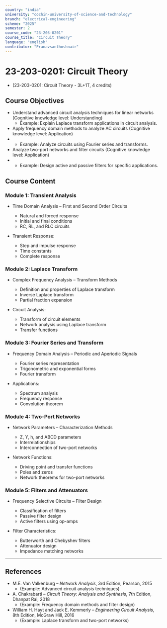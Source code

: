 ```yaml
---
country: "india"
university: "cochin-university-of-science-and-technology"
branch: "electrical-engineering"
scheme: "2025"
semester: 2
course_code: "23-203-0201"
course_title: "Circuit Theory"
language: "english"
contributor: "Pranavsanthoshnair"
---
```


# 23-203-0201: Circuit Theory 
  - (23-203-0201: Circuit Theory - 3L+1T, 4 credits)

## Course Objectives

* Understand advanced circuit analysis techniques for linear networks (Cognitive knowledge level: Understanding)
    - Example: Explain Laplace transform applications in circuit analysis.  
* Apply frequency domain methods to analyze AC circuits (Cognitive knowledge level: Application)
*   - Example: Analyze circuits using Fourier series and transforms.  
* Analyze two-port networks and filter circuits (Cognitive knowledge level: Application)
*   - Example: Design active and passive filters for specific applications.  

## Course Content

### Module 1: Transient Analysis

* Time Domain Analysis – First and Second Order Circuits  
  - Natural and forced response
  - Initial and final conditions
  - RC, RL, and RLC circuits

* Transient Response:  
  - Step and impulse response
  - Time constants
  - Complete response

### Module 2: Laplace Transform

* Complex Frequency Analysis – Transform Methods  
  - Definition and properties of Laplace transform
  - Inverse Laplace transform
  - Partial fraction expansion

* Circuit Analysis:  
  - Transform of circuit elements
  - Network analysis using Laplace transform
  - Transfer functions

### Module 3: Fourier Series and Transform

* Frequency Domain Analysis – Periodic and Aperiodic Signals  
  - Fourier series representation
  - Trigonometric and exponential forms
  - Fourier transform

* Applications:  
  - Spectrum analysis
  - Frequency response
  - Convolution theorem

### Module 4: Two-Port Networks

* Network Parameters – Characterization Methods  
  - Z, Y, h, and ABCD parameters
  - Interrelationships
  - Interconnection of two-port networks

* Network Functions:  
  - Driving point and transfer functions
  - Poles and zeros
  - Network theorems for two-port networks

### Module 5: Filters and Attenuators

* Frequency Selective Circuits – Filter Design  
  - Classification of filters
  - Passive filter design
  - Active filters using op-amps

* Filter Characteristics:  
  - Butterworth and Chebyshev filters
  - Attenuator design
  - Impedance matching networks

---

## References

* M.E. Van Valkenburg – *Network Analysis*, 3rd Edition, Pearson, 2015
    - (Example: Advanced circuit analysis techniques)  
* A. Chakrabarti – *Circuit Theory: Analysis and Synthesis*, 7th Edition, Dhanpat Rai, 2018
    - (Example: Frequency domain methods and filter design)  
* William H. Hayt and Jack E. Kemmerly – *Engineering Circuit Analysis*, 8th Edition, McGraw Hill, 2016
    - (Example: Laplace transform and two-port networks)  
